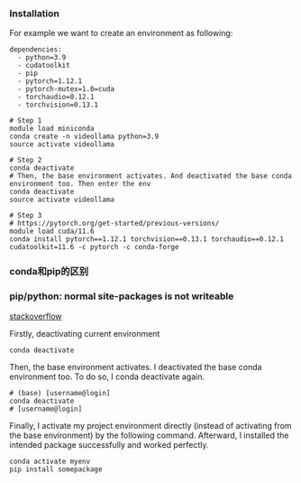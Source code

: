 


### Installation

For example we want to create an environment as following:
```
dependencies:
  - python=3.9
  - cudatoolkit
  - pip
  - pytorch=1.12.1
  - pytorch-mutex=1.0=cuda
  - torchaudio=0.12.1
  - torchvision=0.13.1
```

```
# Step 1
module load miniconda
conda create -n videollama python=3.9
source activate videollama

# Step 2
conda deactivate
# Then, the base environment activates. And deactivated the base conda environment too. Then enter the env
conda deactivate
source activate videollama

# Step 3
# https://pytorch.org/get-started/previous-versions/
module load cuda/11.6
conda install pytorch==1.12.1 torchvision==0.13.1 torchaudio==0.12.1 cudatoolkit=11.6 -c pytorch -c conda-forge
```




### conda和pip的区别



### pip/python: normal site-packages is not writeable

[stackoverflow](https://stackoverflow.com/questions/59997065/pip-python-normal-site-packages-is-not-writeable/67854154#67854154?newreg=67fba4984b7341c98dd00318ad0ee31b)

Firstly, deactivating current environment
```
conda deactivate
```
Then, the base environment activates. I deactivated the base conda environment too. To do so, I conda deactivate again.
```
# (base) [username@login]
conda deactivate
# [username@login]
```

Finally, I activate my project environment directly (instead of activating from the base environment) by the following command. Afterward, I installed the intended package successfully and worked perfectly.
```
conda activate myenv
pip install somepackage
```







